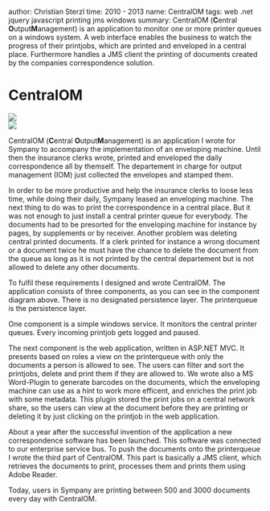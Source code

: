 author: Christian Sterzl
time: 2010 - 2013
name: CentralOM
tags: web .net jquery javascript printing jms windows
summary: CentralOM (**C**entral **O**utput**M**anagement) is an application to monitor one or more printer queues on a windows system. A web interface enables the business to watch the progress of their printjobs, which are printed and enveloped in a central place. Furthermore handles a JMS client the printing of documents created by the companies correspondence solution.

# CentralOM

<div class="swiper-container" cc-slider>
  <div class="swiper-wrapper">
    <div class="swiper-slide">
      <img src="/assets/projects/centralom/cmp.png">
    </div>
    <div class="swiper-slide">
      <img src="/assets/projects/centralom/webui.png">
    </div>
  </div>
  <div class="swiper-pagination"></div>
</div>

CentralOM (**C**entral **O**utput**M**anagement) is an application I wrote for Sympany to accompany the implementation of an enveloping machine. Until then the insurance clerks wrote, printed and enveloped the daily correspondence all by themself. The departement in charge for output management (IOM) just collected the envelopes and stamped them.

In order to be more productive and help the insurance clerks to loose less time, while doing their daily, Sympany leased an enveloping machine. The next thing to do was to print the correspondence in a central place. But it was not enough to just install a central printer queue for everybody. The documents had to be presorted for the enveloping machine for instance by pages, by supplements or by receiver. Another problem was deleting central printed documents. If a clerk printed for instance a wrong document or a document twice he must have the chance to delete the document from the queue as long as it is not printed by the central departement but is not allowed to delete any other documents.

To fulfil these requirements I designed and wrote CentralOM. The application consists of three components, as you can see in the component diagram above. There is no designated persistence layer. The printerqueue is the persistence layer.

One component is a simple windows service. It monitors the central printer queues. Every incoming printjob gets logged and paused.

The next component is the web application, written in ASP.NET MVC. It presents based on roles a view on the printerqueue with only the documents a person is allowed to see. The users can filter and sort the printjobs, delete and print them if they are allowed to. We wrote also a MS Word-Plugin to generate barcodes on the documents, which the enveloping machine can use as a hint to work more efficent, and enriches the print job with some metadata. This plugin stored the print jobs on a central network share, so the users can view at the document before they are printing or deleting it by just clicking on the printjob in the web application.

About a year after the successful invention of the application a new correspondence software has been launched. This software was connected to our enterprise service bus. To push the documents onto the printerqueue I wrote the third part of CentralOM. This part is basically a JMS client, which retrieves the documents to print, processes them and prints them using Adobe Reader.

Today, users in Sympany are printing between 500 and 3000 documents every day with CentralOM.
